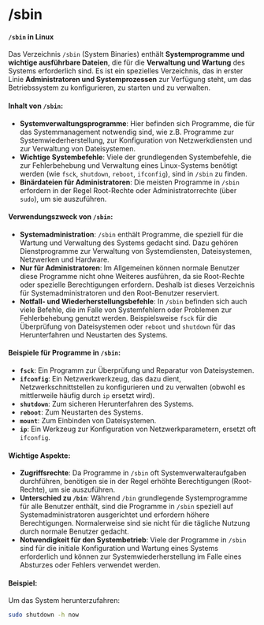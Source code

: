 # /sbin

#### `/sbin` in Linux

Das Verzeichnis `/sbin` (System Binaries) enthält **Systemprogramme und wichtige ausführbare Dateien**, die für die **Verwaltung und Wartung** des Systems erforderlich sind. Es ist ein spezielles Verzeichnis, das in erster Linie **Administratoren und Systemprozessen** zur Verfügung steht, um das Betriebssystem zu konfigurieren, zu starten und zu verwalten.

#### Inhalt von `/sbin`:

* **Systemverwaltungsprogramme**: Hier befinden sich Programme, die für das Systemmanagement notwendig sind, wie z.B. Programme zur Systemwiederherstellung, zur Konfiguration von Netzwerkdiensten und zur Verwaltung von Dateisystemen.
* **Wichtige Systembefehle**: Viele der grundlegenden Systembefehle, die zur Fehlerbehebung und Verwaltung eines Linux-Systems benötigt werden (wie `fsck`, `shutdown`, `reboot`, `ifconfig`), sind in `/sbin` zu finden.
* **Binärdateien für Administratoren**: Die meisten Programme in `/sbin` erfordern in der Regel Root-Rechte oder Administratorrechte (über `sudo`), um sie auszuführen.

#### Verwendungszweck von `/sbin`:

* **Systemadministration**: `/sbin` enthält Programme, die speziell für die Wartung und Verwaltung des Systems gedacht sind. Dazu gehören Dienstprogramme zur Verwaltung von Systemdiensten, Dateisystemen, Netzwerken und Hardware.
* **Nur für Administratoren**: Im Allgemeinen können normale Benutzer diese Programme nicht ohne Weiteres ausführen, da sie Root-Rechte oder spezielle Berechtigungen erfordern. Deshalb ist dieses Verzeichnis für Systemadministratoren und den Root-Benutzer reserviert.
* **Notfall- und Wiederherstellungsbefehle**: In `/sbin` befinden sich auch viele Befehle, die im Falle von Systemfehlern oder Problemen zur Fehlerbehebung genutzt werden. Beispielsweise `fsck` für die Überprüfung von Dateisystemen oder `reboot` und `shutdown` für das Herunterfahren und Neustarten des Systems.

#### Beispiele für Programme in `/sbin`:

* **`fsck`**: Ein Programm zur Überprüfung und Reparatur von Dateisystemen.
* **`ifconfig`**: Ein Netzwerkwerkzeug, das dazu dient, Netzwerkschnittstellen zu konfigurieren und zu verwalten (obwohl es mittlerweile häufig durch `ip` ersetzt wird).
* **`shutdown`**: Zum sicheren Herunterfahren des Systems.
* **`reboot`**: Zum Neustarten des Systems.
* **`mount`**: Zum Einbinden von Dateisystemen.
* **`ip`**: Ein Werkzeug zur Konfiguration von Netzwerkparametern, ersetzt oft `ifconfig`.

#### Wichtige Aspekte:

* **Zugriffsrechte**: Da Programme in `/sbin` oft Systemverwalteraufgaben durchführen, benötigen sie in der Regel erhöhte Berechtigungen (Root-Rechte), um sie auszuführen.
* **Unterschied zu `/bin`**: Während `/bin` grundlegende Systemprogramme für alle Benutzer enthält, sind die Programme in `/sbin` speziell auf Systemadministratoren ausgerichtet und erfordern höhere Berechtigungen. Normalerweise sind sie nicht für die tägliche Nutzung durch normale Benutzer gedacht.
* **Notwendigkeit für den Systembetrieb**: Viele der Programme in `/sbin` sind für die initiale Konfiguration und Wartung eines Systems erforderlich und können zur Systemwiederherstellung im Falle eines Absturzes oder Fehlers verwendet werden.

#### Beispiel:

Um das System herunterzufahren:

```bash
sudo shutdown -h now
```
